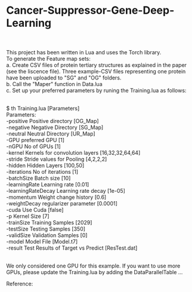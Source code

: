 # Cancer-Suppressor-Gene-Deep-Learning
</br>
</br>
This project has been written in Lua and uses the Torch library.
</br>
To generate the Feature map sets:
</br>
  a. Create CSV files of protein tertiary structures as explained in the paper (see the liscence file). Three example-CSV files representing one protein have been uploaded to "SG" and "OG" folders.
  </br>
  b. Call the "Maper" function in Data.lua
  </br>
  c. Set up your preferred parameters by runing the Training.lua as follows:
  </br>
  </br>
  
  $ th Training.lua [Parameters]
  </br>
  Parameters:
  </br>
    -positive          Positive directory [OG_Map]
    </br>
    -negative          Negative Directory [SG_Map]
    </br>
    -neutral           Neutral Directory [UR_Map]
    </br>
    -GPU               preferred GPU [1]
    </br>
    -nGPU              No of GPUs [1]
    </br>
    -kernel            Kernels for convolution layers [16,32,32,64,64]
    </br>
    -stride            Stride values for Pooling [4,2,2,2]
    </br>
    -hidden            Hidden Layers [100,50]
    </br>
    -iterations        No of iterations [1]
    </br>
    -batchSize         Batch size [10]
    </br>
    -learningRate      Learning rate [0.01]
    </br>
    -learningRateDecay Learning rate decay [1e-05]
    </br>
    -momentum          Weight change history [0.6]
    </br>
    -weightDecay       regularizer parameter [0.0001]
    </br>
    -cuda              Use Cuda [false]
    </br>
    -p                 Kernel Size [7]
    </br>
    -trainSize         Training Samples [2029]
    </br>
    -testSize          Testing Samples [350]
    </br>
    -validSize         Validation Samples [0]
    </br>
    -model             Model File [Model.t7]
    </br>
    -result            Test Results of Target vs Predict [ResTest.dat]
    </br>
    </br>

We only considered one GPU for this example. If you want to use more GPUs, please update the Training.lua by adding the DataParallelTable ...

Reference:


